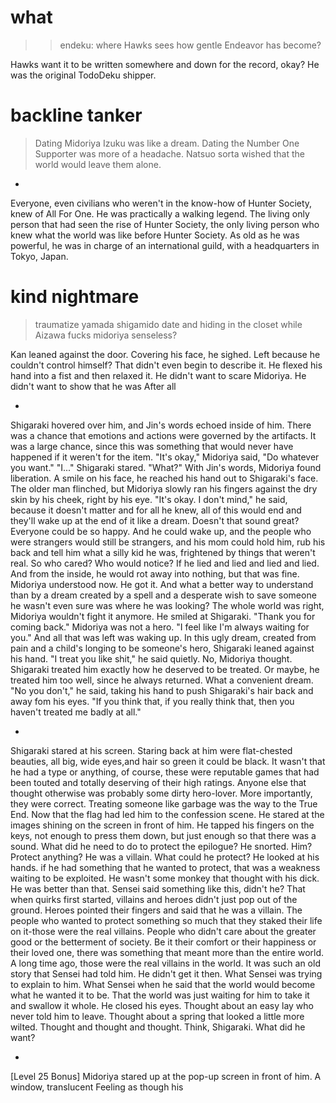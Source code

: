 # what

>>endeku: where Hawks sees how gentle Endeavor has become?

Hawks want it to be written somewhere and down for the record, okay? He was the original TodoDeku shipper.

# backline tanker

> Dating Midoriya Izuku was like a dream. Dating the Number One Supporter was more of a headache. Natsuo sorta wished that the world would leave them alone.

-

Everyone, even civilians who weren't in the know-how of Hunter Society, knew of All For One.
He was practically a walking legend. The living only person that had seen the rise of Hunter Society, the only living person who knew what the world was like before Hunter Society.
As old as he was powerful, he was in charge of an international guild, with a headquarters in Tokyo, Japan. 

# kind nightmare

> traumatize yamada
> shigamido date 
> and hiding in the closet while Aizawa fucks midoriya senseless?

Kan leaned against the door. Covering his face, he sighed.
Left because he couldn't control himself? That didn't even begin to describe it. He flexed his hand into a fist and then relaxed it. He didn't want to scare Midoriya. He didn't want to show that he was 
After all

-

Shigaraki hovered over him, and Jin's words echoed inside of him.
There was a chance that emotions and actions were governed by the artifacts. It was a large chance, since this was something that would never have happened if it weren't for the item.
"It's okay," Midoriya said, "Do whatever you want."
"I..."
Shigaraki stared.
"What?"
With Jin's words, Midoriya found liberation. A smile on his face, he reached his hand out to Shigaraki's face. The older man flinched, but Midoriya slowly ran his fingers against the dry skin by his cheek, right by his eye. 
"It's okay. I don't mind," he said, because it doesn't matter and for all he knew, all of this would end and they'll wake up at the end of it like a dream. Doesn't that sound great? Everyone could be so happy. And he could wake up, and the people who were strangers would still be strangers, and his mom could hold him, rub his back and tell him what a silly kid he was, frightened by things that weren't real. 
So who cared? Who would notice? If he lied and lied and lied and lied. And from the inside, he would rot away into nothing, but that was fine. Midoriya understood now. He got it. And what a better way to understand than by a dream created by a spell and a desperate wish to save someone he wasn't even sure was where he was looking? The whole world was right, Midoriya wouldn't fight it anymore.
He smiled at Shigaraki.
"Thank you for coming back."
Midoriya was not a hero.
"I feel like I'm always waiting for you."
And all that was left was waking up.
In this ugly dream, created from pain and a child's longing to be someone's hero, Shigaraki leaned against his hand.
"I treat you like shit," he said quietly.
No, Midoriya thought. Shigaraki treated him exactly how he deserved to be treated. Or maybe, he treated him too well, since he always returned. What a convenient dream.
"No you don't," he said, taking his hand to push Shigaraki's hair back and away fom his eyes. "If you think that, if you really think that, then you haven't treated me badly at all."

-

Shigaraki stared at his screen.
Staring back at him were flat-chested beauties, all big, wide eyes,and hair so green it could be black. It wasn't that he had a type or anything, of course, these were reputable games that had been touted and totally deserving of their high ratings. Anyone else that thought otherwise was probably some dirty hero-lover. 
More importantly, they were correct. Treating someone like garbage was the way to the True End. Now that the flag had led him to the confession scene.
He stared at the images shining on the screen in front of him. He tapped his fingers on the keys, not enough to press them down, but just enough so that there was a sound. 
What did he need to do to protect the epilogue?
He snorted. Him? Protect anything?
He was a villain. What could he protect? He looked at his hands. if he had something that he wanted to protect, that was a weakness waiting to be exploited. He wasn't some monkey that thought with his dick. He was better than that.
Sensei said something like this, didn't he? That when quirks first started, villains and heroes didn't just pop out of the ground. Heroes pointed their fingers and said that he was a villain. The people who wanted to protect something so much that they staked their life on it-those were the real villains. People who didn't care about the greater good or the betterment of society. Be it their comfort or their happiness or their loved one, there was something that meant more than the entire world.
A long time ago, those were the real villains in the world. It was such an old story that Sensei had told him. He didn't get it then. What Sensei was trying to explain to him. What Sensei when he said that the world would become what he wanted it to be. That the world was just waiting for him to take it and swallow it whole. 
He closed his eyes. Thought about an easy lay who never told him to leave. Thought about a spring that looked a little more wilted. Thought and thought and thought. 
Think, Shigaraki.
What did he want?

-

[Level 25 Bonus]
Midoriya stared up at the pop-up screen in front of him. A window, translucent Feeling as though his 